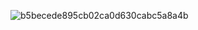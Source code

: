 ![b5becede895cb02ca0d630cabc5a8a4b](https://file.garden/Zpt04KL0r1V-kQd1/decos/7b3174ae0bffd3c3346a4ef7dd2e632b.png)


